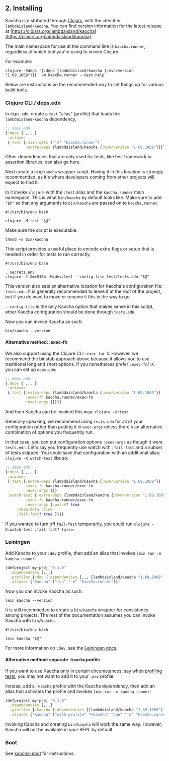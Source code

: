 ## 2. Installing

Kaocha is distributed through [Clojars](https://clojars.org), with the
identifier `lambdaisland/kaocha`. You can find version information for the
latest release at [https://clojars.org/lambdaisland/kaocha](https://clojars.org/lambdaisland/kaocha).

The main namespace for use at the command line is `kaocha.runner`, regardless of which tool you're using to invoke Clojure.

For example:

``` shell
clojure -Sdeps '{:deps {lambdaisland/kaocha {:mvn/version "1.69.1069"}}}' -m kaocha.runner --test-help
```

Below are instructions on the recommended way to set things up for various build tools.

### Clojure CLI / deps.edn

In `deps.edn`, create a `test` "alias" (profile) that loads the `lambdaisland/kaocha` dependency.

``` clojure
;; deps.edn
{:deps { ,,, }
 :aliases
 {:test {:main-opts ["-m" "kaocha.runner"]
         :extra-deps {lambdaisland/kaocha {:mvn/version "1.69.1069"}}}}}
```

Other dependencies that are only used for tests, like test framework or assertion
libraries, can also go here.

Next create a `bin/kaocha` wrapper script. Having it in this location is
strongly recommended, as it's where developers coming from other projects will
expect to find it.

In it invoke `clojure` with the `:test` alias and the `kaocha.runner` main
namespace. This is what `bin/kaocha` by default looks like. Make sure to add
`"$@"` so that any arguments to `bin/kaocha` are passed on to `kaocha.runner`.

``` shell
#!/usr/bin/env bash

clojure -M:test "$@"
```

Make sure the script is executable:

``` shell
chmod +x bin/kaocha
```

This script provides a useful place to encode extra flags or setup that is
needed in order for tests to run correctly.

``` shell
#!/usr/bin/env bash

. secrets.env
clojure -J-Xmx512m -M:dev:test --config-file test/tests.edn "$@"
```

This version also sets an alternative location for Kaocha's configuration file:
`tests.edn`. It is generally recommended to leave it at the root of the project,
but if you do want to move or rename it this is the way to go.

`--config-file` is the only Kaocha option that makes sense in this script, other
Kaocha configuration should be done through `tests.edn`.

Now you can invoke Kaocha as such:

``` shell
bin/kaocha --version
```

#### Alternative method: :exec-fn

We also support using the Clojure CLI `:exec-fn`/`-X`. However, we recommend the
binstub approach above because it allows you to use traditional long and short
options.  If you nonetheless prefer `:exec-fn`/`-X`, you can set up `deps.edn`:

```clojure
;; deps.edn
{:deps { ,,, }
 :aliases 
 {:test {:extra-deps {lambdaisland/kaocha {:mvn/version "1.69.1069"}}
         :exec-fn kaocha.runner/exec-fn
         :exec-args {}}}}
```

And then Kaocha can be invoked this way: `clojure -X:test`

Generally speaking, we recommend using `tests.edn` for all of your configuration
rather than putting it in `exec-args` unless there's an alternative combination
of options you frequently run.

In that case, you can put configuration options `:exec-args` as though it were
`tests.edn`. Let's say you frequently use watch with `:fail-fast` and a subset
of tests skipped. You could save that configuration with an additional alias:
`clojure -X:watch-test` like so:


```clojure
;; deps.edn
{:deps { ,,, }
 :aliases 
 {:test {:extra-deps {lambdaisland/kaocha {:mvn/version "1.69.1069"}}
         :exec-fn kaocha.runner/exec-fn
         :exec-args {}}
 :watch-test {:extra-deps {lambdaisland/kaocha {:mvn/version "1.69.1069"}}
         :exec-fn kaocha.runner/exec-fn
         :exec-args {:watch? true
	 :skip-meta :slow
	 :fail-fast? true }}}}
```

If you wanted to turn off `fail-fast` temporarily, you could run `clojure
-X:watch-test :fail-fast? false`.

### Leiningen

Add Kaocha to your `:dev` profile, then add an alias that invokes `lein run -m kaocha.runner`:

``` clojure
(defproject my-proj "0.1.0"
  :dependencies [,,,]
  :profiles {:dev {:dependencies [,,, [lambdaisland/kaocha "1.69.1069"]]}}
  :aliases {"kaocha" ["run" "-m" "kaocha.runner"]})
```

Now you can invoke Kaocha as such:

``` shell
lein kaocha --version
```

It is still recommeded to create a `bin/kaocha` wrapper for consistency among
projects. The rest of the documentation assumes you can invoke Kaocha with
`bin/kaocha`.

``` shell
#!/usr/bin/env bash

lein kaocha "$@"
```

For more information on `:dev`, see the [Leiningen docs](https://cljdoc.org/d/leiningen/leiningen/2.9.3/doc/profiles#default-profiles).

#### Alternative method: separate `:kaocha` profile

If you want to use Kaocha only in certain circumstances, say when
[profiling tests](08_plugins.md#profiling), you may not want to add it to your `:dev` profile.

Instead, add a `:kaocha` profile with the Kaocha dependency, then add an
alias that activates the profile and invokes `lein run -m kaocha.runner`:

``` clojure
(defproject my-proj "0.1.0"
  :dependencies [,,,]
  :profiles {:kaocha {:dependencies [[lambdaisland/kaocha "1.69.1069"]]}}
  :aliases {"kaocha" ["with-profile" "+kaocha" "run" "-m" "kaocha.runner"]})
```

Invoking Kaocha and creating `bin/kaocha` will work the same way. However,
Kaocha will not be available in your REPL by default.

### Boot

See [kaocha-boot](https://github.com/lambdaisland/kaocha-boot) for instructions.
